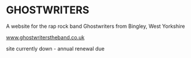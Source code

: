 # GHOSTWRITERS

A website for the rap rock band Ghostwriters from Bingley, West Yorkshire

www.ghostwriterstheband.co.uk

site currently down - annual renewal due

